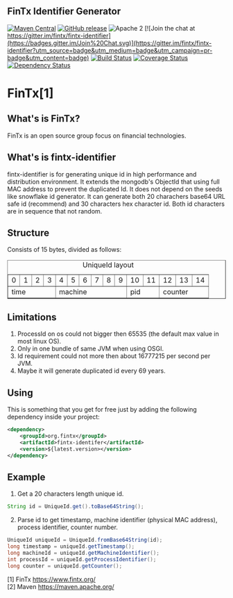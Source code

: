 ## FinTx Identifier Generator

[![Maven Central](https://maven-badges.herokuapp.com/maven-central/org.fintx/fintx-identifier/badge.svg?style=flat-square)](https://maven-badges.herokuapp.com/maven-central/org.fintx/fintx-identifier/)
[![GitHub release](https://img.shields.io/github/release/fintx/fintx-identifier.svg)](https://github.com/fintx/fintx-identifier/releases)
![Apache 2](http://img.shields.io/badge/license-Apache%202-red.svg)
[![Join the chat at https://gitter.im/fintx/fintx-identifier](https://badges.gitter.im/Join%20Chat.svg)](https://gitter.im/fintx/fintx-identifier?utm_source=badge&utm_medium=badge&utm_campaign=pr-badge&utm_content=badge)
[![Build Status](https://travis-ci.org/fintx/fintx-identifier.svg?branch=master)](https://travis-ci.org/fintx/fintx-identifier)
[![Coverage Status](https://coveralls.io/repos/github/fintx/fintx-identifier/badge.svg)](https://coveralls.io/github/fintx/fintx-identifier)
[![Dependency Status](https://www.versioneye.com/user/projects/598c0fa3368b0838815ce60c/badge.svg?style=flat)](https://www.versioneye.com/user/projects/598c0fa3368b0838815ce60c)


# FinTx[1]

## What's is FinTx?

FinTx is an open source group focus on financial technologies.

## What's is fintx-identifier

fintx-identifier is for generating unique id in high performance and distribution environment. It extends the mongodb's ObjectId that using full MAC address to prevent the duplicated Id. It does not depend on the seeds like snowflake id generator. It can generate both 20 charachers base64 URL safe id (recommend) and 30 characters hex character id. Both id characters are in sequence that not random.

## Structure

<p>Consists of 15 bytes, divided as follows:</p>
<table border="1">
<caption>UniqueId layout</caption>
<tr>
<td>0</td><td>1</td><td>2</td><td>3</td><td>4</td><td>5</td><td>6</td><td>7</td><td>8</td><td>9</td><td>10</td><td>11</td><td>12</td><td>13</td><td>14</td>
</tr>
<tr>
<td colspan="4">time</td><td colspan="6">machine</td><td colspan="2">pid</td><td colspan="3">counter</td>
</tr>
</table>

## Limitations
1. ProcessId on os could not bigger then 65535 (the default max value in most linux OS).    
2. Only in one bundle of same JVM when using OSGI.    
3. Id requirement could not more then about 16777215 per second per JVM.    
4. Maybe it will generate duplicated id every 69 years.

## Using
This is something that you get for free just by adding the following dependency inside your project:

```xml
<dependency>
    <groupId>org.fintx</groupId>
    <artifactId>fintx-identifer</artifactId>
    <version>${latest.version></version>
</dependency>
```
## Example
1. Get a 20 characters length unique id.

```java
String id = UniqueId.get().toBase64String();
```
2. Parse id to get timestamp, machine identifier (physical MAC address), process identifier, counter number.

```java
UniqueId uniqueId = UniqueId.fromBase64String(id);    
long timestamp = uniqueId.getTimestamp();    
long machineId = uniqueId.getMachineIdentifier();    
int processId = uniqueId.getProcessIdentifier();    
long counter = uniqueId.getCounter();    
```

[1] FinTx https://www.fintx.org/    
[2] Maven https://maven.apache.org/    
